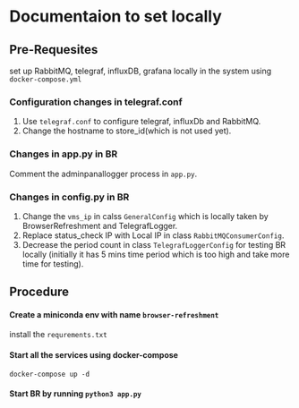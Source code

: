 # Documentaion to set locally
## Pre-Requesites
set up RabbitMQ, telegraf, influxDB, grafana locally in the system using ```docker-compose.yml```

### Configuration changes in telegraf.conf 

1. Use ```telegraf.conf``` to configure telegraf, influxDb and RabbitMQ.
2. Change the hostname to store_id(which is not used yet).

### Changes in app.py in BR 

Comment the adminpanallogger process in ```app.py```.

### Changes in config.py in BR 

1. Change the ```vms_ip``` in calss ```GeneralConfig``` which is locally taken by BrowserRefreshment and TelegrafLogger.
2. Replace status_check IP with Local IP in class ```RabbitMQConsumerConfig```.
3. Decrease the period count in class ```TelegrafLoggerConfig``` for testing BR locally (initially it has 5 mins time period which is too high and take more time for testing).

## Procedure

#### Create a miniconda env with name ```browser-refreshment```
install the ```requrements.txt```
#### Start all the services using docker-compose
```docker-compose up -d```

#### Start BR by running ```python3 app.py```


